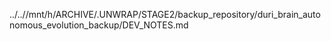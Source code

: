 ../..//mnt/h/ARCHIVE/.UNWRAP/STAGE2/backup_repository/duri_brain_autonomous_evolution_backup/DEV_NOTES.md